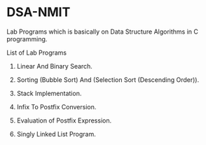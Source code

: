 # DSA-NMIT
Lab Programs which is basically on Data Structure Algorithms in C programming.

List of Lab Programs

1. Linear And Binary Search.

2. Sorting (Bubble Sort) And (Selection Sort (Descending Order)).

3. Stack Implementation.

4. Infix To Postfix Conversion.

5. Evaluation of Postfix Expression.

6. Singly Linked List Program.